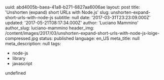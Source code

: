 uuid:             abd4005b-baea-41a8-b271-6827aa6006ae
layout:           post
title:            'Unshorten (expand) short URLs with Node.js'
slug:             unshorten-expand-short-urls-with-node-js
subtitle:         null
date:             '2017-03-31T23:23:09.000Z'
updated:          '2017-05-21T08:17:34.000Z'
author:           'Luciano Mammino'
author_slug:      luciano-mammino
header_img:       /content/images/2017/03/unshorten-expand-short-urls-with-node-js-loige-compressed.jpg
status:           published
language:         en_US
meta_title:       null
meta_description: null
tags:
  - node-js
  - library
  - javascript

undefined